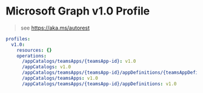 # Microsoft Graph v1.0 Profile

> see https://aka.ms/autorest

``` yaml
profiles:
  v1.0:
    resources: {}
    operations:
      /appCatalogs/teamsApps/{teamsApp-id}: v1.0
      /appCatalogs: v1.0
      /appCatalogs/teamsApps/{teamsApp-id}/appDefinitions/{teamsAppDefinition-id}: v1.0
      /appCatalogs/teamsApps: v1.0
      /appCatalogs/teamsApps/{teamsApp-id}/appDefinitions: v1.0

```
